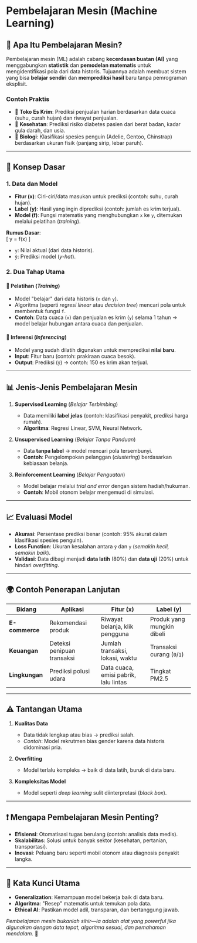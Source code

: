# Pembelajaran Mesin (Machine Learning)  

## 📌 Apa Itu Pembelajaran Mesin?  
Pembelajaran mesin (ML) adalah cabang **kecerdasan buatan (AI)** yang menggabungkan **statistik** dan **pemodelan matematis** untuk mengidentifikasi pola dari data historis. Tujuannya adalah membuat sistem yang bisa **belajar sendiri** dan **memprediksi hasil** baru tanpa pemrograman eksplisit.  

### Contoh Praktis  
- 🍦 **Toko Es Krim**: Prediksi penjualan harian berdasarkan data cuaca (suhu, curah hujan) dan riwayat penjualan.  
- 🏥 **Kesehatan**: Prediksi risiko diabetes pasien dari berat badan, kadar gula darah, dan usia.  
- 🐧 **Biologi**: Klasifikasi spesies penguin (Adelie, Gentoo, Chinstrap) berdasarkan ukuran fisik (panjang sirip, lebar paruh).  

---

## 🧠 Konsep Dasar  

### 1. Data dan Model  
- **Fitur (x)**: Ciri-ciri/data masukan untuk prediksi (contoh: suhu, curah hujan).  
- **Label (y)**: Hasil yang ingin diprediksi (contoh: jumlah es krim terjual).  
- **Model (f)**: Fungsi matematis yang menghubungkan `x` ke `y`, ditemukan melalui pelatihan (*training*).  

**Rumus Dasar**:  
\[ y = f(x) \]  
- `y`: Nilai aktual (dari data historis).  
- `ŷ`: Prediksi model (*y-hat*).  

### 2. Dua Tahap Utama  
#### 🔄 Pelatihan (*Training*)  
- Model "belajar" dari data historis (`x` dan `y`).  
- Algoritma (seperti *regresi linear* atau *decision tree*) mencari pola untuk membentuk fungsi `f`.  
- **Contoh**: Data cuaca (`x`) dan penjualan es krim (`y`) selama 1 tahun → model belajar hubungan antara cuaca dan penjualan.  

#### 🚀 Inferensi (*Inferencing*)  
- Model yang sudah dilatih digunakan untuk memprediksi **nilai baru**.  
- **Input**: Fitur baru (contoh: prakiraan cuaca besok).  
- **Output**: Prediksi (`ŷ`) → contoh: 150 es krim akan terjual.  

---

## 📊 Jenis-Jenis Pembelajaran Mesin  
1. **Supervised Learning** (*Belajar Terbimbing*)  
   - Data memiliki **label jelas** (contoh: klasifikasi penyakit, prediksi harga rumah).  
   - **Algoritma**: Regresi Linear, SVM, Neural Network.  

2. **Unsupervised Learning** (*Belajar Tanpa Panduan*)  
   - Data **tanpa label** → model mencari pola tersembunyi.  
   - **Contoh**: Pengelompokan pelanggan (*clustering*) berdasarkan kebiasaan belanja.  

3. **Reinforcement Learning** (*Belajar Penguatan*)  
   - Model belajar melalui *trial and error* dengan sistem hadiah/hukuman.  
   - **Contoh**: Mobil otonom belajar mengemudi di simulasi.  

---

## 📈 Evaluasi Model  
- **Akurasi**: Persentase prediksi benar (contoh: 95% akurat dalam klasifikasi spesies penguin).  
- **Loss Function**: Ukuran kesalahan antara `ŷ` dan `y` (*semakin kecil, semakin baik*).  
- **Validasi**: Data dibagi menjadi **data latih** (80%) dan **data uji** (20%) untuk hindari *overfitting*.  

---

## 🌍 Contoh Penerapan Lanjutan  
| **Bidang**       | **Aplikasi**                                  | **Fitur (x)**                          | **Label (y)**               |  
|-------------------|-----------------------------------------------|----------------------------------------|------------------------------|  
| **E-commerce**    | Rekomendasi produk                            | Riwayat belanja, klik pengguna         | Produk yang mungkin dibeli   |  
| **Keuangan**      | Deteksi penipuan transaksi                    | Jumlah transaksi, lokasi, waktu        | Transaksi curang (`0`/`1`)   |  
| **Lingkungan**    | Prediksi polusi udara                         | Data cuaca, emisi pabrik, lalu lintas  | Tingkat PM2.5                |  

---

## ⚠️ Tantangan Utama  
1. **Kualitas Data**  
   - Data tidak lengkap atau bias → prediksi salah.  
   - *Contoh*: Model rekrutmen bias gender karena data historis didominasi pria.  

2. **Overfitting**  
   - Model terlalu kompleks → baik di data latih, buruk di data baru.  

3. **Kompleksitas Model**  
   - Model seperti *deep learning* sulit diinterpretasi (*black box*).  

---

## ❗ Mengapa Pembelajaran Mesin Penting?  
- **Efisiensi**: Otomatisasi tugas berulang (contoh: analisis data medis).  
- **Skalabilitas**: Solusi untuk banyak sektor (kesehatan, pertanian, transportasi).  
- **Inovasi**: Peluang baru seperti mobil otonom atau diagnosis penyakit langka.  

---

## 🔑 Kata Kunci Utama  
- **Generalization**: Kemampuan model bekerja baik di data baru.  
- **Algoritma**: "Resep" matematis untuk temukan pola data.  
- **Ethical AI**: Pastikan model adil, transparan, dan bertanggung jawab.  

*Pembelajaran mesin bukanlah *sihir*—ia adalah alat yang powerful jika digunakan dengan data tepat, algoritma sesuai, dan pemahaman mendalam.* 🚀  